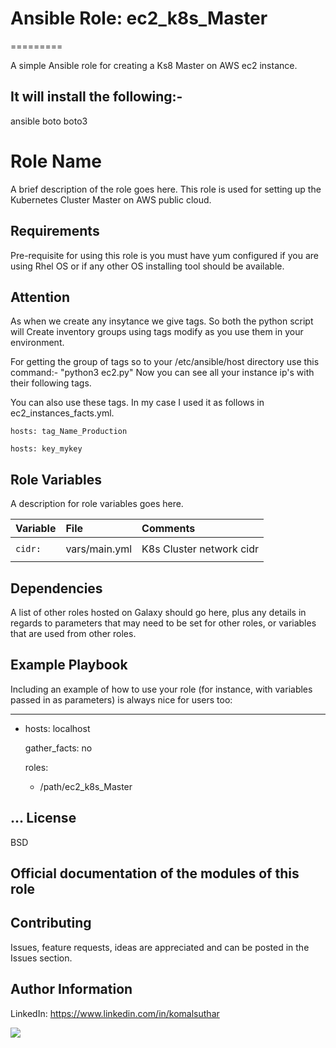 # Ansible Role: ec2_k8s_Master
=========

A simple Ansible role for creating a Ks8 Master on AWS ec2 instance.


It will install the following:-
------------
  
  ansible
  boto
  boto3
  
Role Name
=========

A brief description of the role goes here.
This role is used for setting up the Kubernetes Cluster Master on AWS public cloud.

Requirements
------------

Pre-requisite for using this role is you must have yum configured if you are using Rhel OS or if any other OS installing tool should be available.

Attention
---------

As when we create any insytance we give tags. So both the python script will Create inventory groups using tags modify as you use them in your environment.

For getting the group of tags so to your /etc/ansible/host directory use this command:- "python3 ec2.py" 
Now you can see all your instance ip's with their following tags.

You can also use these tags.
In my case I used it as follows in ec2_instances_facts.yml.

    hosts: tag_Name_Production
     
    hosts: key_mykey
     
Role Variables
--------------

A description for role variables goes here.

| Variable                                     | File                          | Comments                                     
| :---                                         | :---                          | :---       
|                                              |                               |
| `cidr:`                                      | vars/main.yml                 | K8s Cluster network cidr 
|                                              |                               |

Dependencies
------------

A list of other roles hosted on Galaxy should go here, plus any details in regards to parameters that may need to be set for other roles, or variables that are used from other roles.

Example Playbook
----------------

Including an example of how to use your role (for instance, with variables passed in as parameters) is always nice for users too:

---
- hosts: localhost
  
  gather_facts: no

  roles:

    - /path/ec2_k8s_Master

...
License
-------

BSD

Official documentation of the modules of this role
--------------------------------------------------




## Contributing

Issues, feature requests, ideas are appreciated and can be posted in the Issues section.


Author Information
------------------
LinkedIn: https://www.linkedin.com/in/komalsuthar

![](https://visitor-badge.glitch.me/badge?page_id=24-komal.ec2_k8s_Master)


